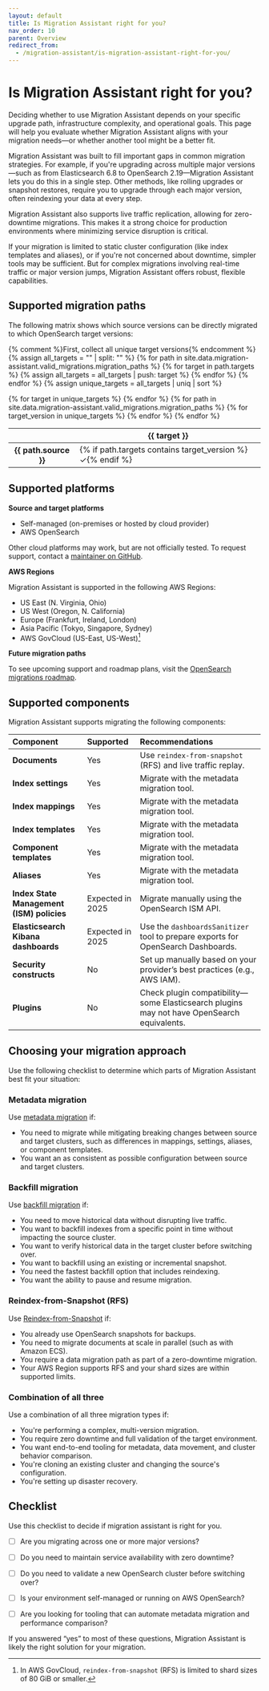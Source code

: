 ```yaml
---
layout: default
title: Is Migration Assistant right for you?
nav_order: 10
parent: Overview
redirect_from:
  - /migration-assistant/is-migration-assistant-right-for-you/
---
```


# Is Migration Assistant right for you?

Deciding whether to use Migration Assistant depends on your specific upgrade path, infrastructure complexity, and operational goals. This page will help you evaluate whether Migration Assistant aligns with your migration needs—or whether another tool might be a better fit.

Migration Assistant was built to fill important gaps in common migration strategies. For example, if you're upgrading across multiple major versions—such as from Elasticsearch 6.8 to OpenSearch 2.19—Migration Assistant lets you do this in a single step. Other methods, like rolling upgrades or snapshot restores, require you to upgrade through each major version, often reindexing your data at every step.

Migration Assistant also supports live traffic replication, allowing for zero-downtime migrations. This makes it a strong choice for production environments where minimizing service disruption is critical.

If your migration is limited to static cluster configuration (like index templates and aliases), or if you're not concerned about downtime, simpler tools may be sufficient. But for complex migrations involving real-time traffic or major version jumps, Migration Assistant offers robust, flexible capabilities.

## Supported migration paths

The following matrix shows which source versions can be directly migrated to which OpenSearch target versions:

<!-- Migration matrix rendering logic retained -->
{% comment %}First, collect all unique target versions{% endcomment %}
{% assign all_targets = "" | split: "" %}
{% for path in site.data.migration-assistant.valid_migrations.migration_paths %}
  {% for target in path.targets %}
    {% assign all_targets = all_targets | push: target %}
  {% endfor %}
{% endfor %}
{% assign unique_targets = all_targets | uniq | sort %}

<table class="migration-matrix">
  <thead>
    <tr>
      <th></th>
      {% for target in unique_targets %}
        <th>{{ target }}</th>
      {% endfor %}
    </tr>
  </thead>
  <tbody>
    {% for path in site.data.migration-assistant.valid_migrations.migration_paths %}
      <tr>
        <th>{{ path.source }}</th>
        {% for target_version in unique_targets %}
          <td>
            {% if path.targets contains target_version %}✓{% endif %}
          </td>
        {% endfor %}
      </tr>
    {% endfor %}
  </tbody>
</table>

## Supported platforms

**Source and target platforms**

- Self-managed (on-premises or hosted by cloud provider)
- AWS OpenSearch

Other cloud platforms may work, but are not officially tested. To request support, contact a [maintainer on GitHub](https://github.com/opensearch-project/opensearch-migrations/blob/main/MAINTAINERS.md).

**AWS Regions**

Migration Assistant is supported in the following AWS Regions:

- US East (N. Virginia, Ohio)
- US West (Oregon, N. California)
- Europe (Frankfurt, Ireland, London)
- Asia Pacific (Tokyo, Singapore, Sydney)
- AWS GovCloud (US-East, US-West)[^1]

[^1]: In AWS GovCloud, `reindex-from-snapshot` (RFS) is limited to shard sizes of 80 GiB or smaller.

**Future migration paths**

To see upcoming support and roadmap plans, visit the [OpenSearch migrations roadmap](https://github.com/orgs/opensearch-project/projects/229/views/1).

## Supported components

Migration Assistant supports migrating the following components:

| Component | Supported | Recommendations   |
| :--- |:--- | :--- |
| **Documents**  | Yes  | Use `reindex-from-snapshot` (RFS) and live traffic replay. |
| **Index settings**  | Yes   | Migrate with the metadata migration tool. |
| **Index mappings**  | Yes   | Migrate with the metadata migration tool.  |
| **Index templates**   | Yes   | Migrate with the metadata migration tool. |
| **Component templates**  | Yes   | Migrate with the metadata migration tool.  |
| **Aliases**   | Yes   | Migrate with the metadata migration tool.  |
| **Index State Management (ISM) policies**  | Expected in 2025    | Migrate manually using the OpenSearch ISM API.  |
| **Elasticsearch Kibana dashboards** | Expected in 2025 | Use the `dashboardsSanitizer` tool to prepare exports for OpenSearch Dashboards. |
| **Security constructs**   | No   | Set up manually based on your provider’s best practices (e.g., AWS IAM). |
| **Plugins**  | No  | Check plugin compatibility—some Elasticsearch plugins may not have OpenSearch equivalents. |

## Choosing your migration approach

Use the following checklist to determine which parts of Migration Assistant best fit your situation:

### Metadata migration

Use [metadata migration]({{site.url}}{{site.baseurl}}/migration-assistant/migration-phases/migrating-metadata/) if:

- You need to migrate while mitigating breaking changes between source and target clusters, such as differences in mappings, settings, aliases, or component templates.
- You want an as consistent as possible configuration between source and target clusters.

### Backfill migration

Use [backfill migration]({{site.url}}{{site.baseurl}}/migration-assistant/migration-phases/backfill/) if:

- You need to move historical data without disrupting live traffic.
- You want to backfill indexes from a specific point in time without impacting the source cluster.
- You want to verify historical data in the target cluster before switching over.
- You want to backfill using an existing or incremental snapshot.
- You need the fastest backfill option that includes reindexing.
- You want the ability to pause and resume migration.

### Reindex-from-Snapshot (RFS)

Use [Reindex-from-Snapshot]({{site.url}}{{site.baseurl}}/migration-assistant/deploying-migration-assistant/getting-started-data-migration/) if:

- You already use OpenSearch snapshots for backups.
- You need to migrate documents at scale in parallel (such as with Amazon ECS).
- You require a data migration path as part of a zero-downtime migration.
- Your AWS Region supports RFS and your shard sizes are within supported limits.

### Combination of all three

Use a combination of all three migration types if:

- You're performing a complex, multi-version migration.
- You require zero downtime and full validation of the target environment.
- You want end-to-end tooling for metadata, data movement, and cluster behavior comparison.
- You're cloning an existing cluster and changing the source's configuration.
- You're setting up disaster recovery.

## Checklist

Use this checklist to decide if migration assistant is right for you.

- [ ] Are you migrating across one or more major versions?

- [ ] Do you need to maintain service availability with zero downtime?

- [ ] Do you need to validate a new OpenSearch cluster before switching over?

- [ ] Is your environment self-managed or running on AWS OpenSearch?

- [ ] Are you looking for tooling that can automate metadata migration and performance comparison?

If you answered “yes” to most of these questions, Migration Assistant is likely the right solution for your migration.
